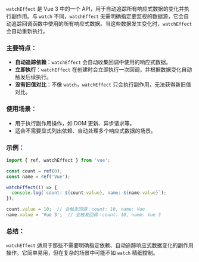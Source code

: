 `watchEffect` 是 Vue 3 中的一个 API，用于自动追踪所有响应式数据的变化并执行副作用。与 `watch` 不同，`watchEffect` 无需明确指定要监视的数据源，它会自动追踪回调函数中使用的所有响应式数据。当这些数据发生变化时，`watchEffect` 会自动重新执行。

### 主要特点：

- **自动追踪依赖**：`watchEffect` 会自动收集回调中使用的响应式数据。
- **立即执行**：`watchEffect` 在创建时会立即执行一次回调，并根据数据变化自动触发后续执行。
- **没有旧值对比**：不像 `watch`，`watchEffect` 只会执行副作用，无法获得新旧值对比。

### 使用场景：

- 用于执行副作用操作，如 DOM 更新、异步请求等。
- 适合不需要显式列出依赖、自动处理多个响应式数据的场景。

### 示例：

```js
import { ref, watchEffect } from 'vue';

const count = ref(0);
const name = ref('Vue');

watchEffect(() => {
  console.log(`count: ${count.value}, name: ${name.value}`);
});

count.value = 10;  // 会触发回调：count: 10, name: Vue
name.value = 'Vue 3';  // 会触发回调：count: 10, name: Vue 3
```

### 总结：

`watchEffect` 适用于那些不需要明确指定依赖、自动追踪响应式数据变化的副作用操作。它简单易用，但在复杂的场景中可能不如 `watch` 精细控制。